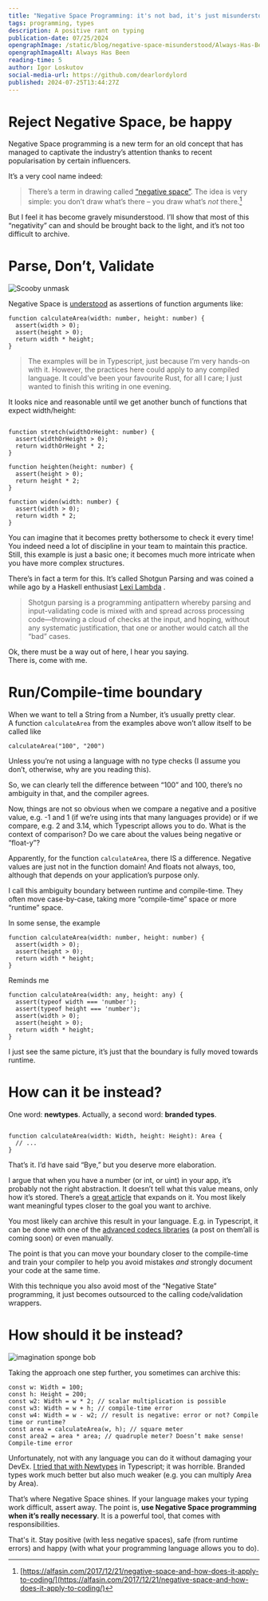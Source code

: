 ```yaml
---
title: "Negative Space Programming: it's not bad, it's just misunderstood"
tags: programming, types
description: A positive rant on typing
publication-date: 07/25/2024
opengraphImage: /static/blog/negative-space-misunderstood/Always-Has-Been.png
opengraphImageAlt: Always Has Been
reading-time: 5
author: Igor Loskutov
social-media-url: https://github.com/dearlordylord
published: 2024-07-25T13:44:27Z
---
```


# Reject Negative Space, be happy

Negative Space programming is a new term for an old concept that has managed to captivate the industry’s attention thanks to recent popularisation by certain influencers.

It’s a very cool name indeed:

> There’s a term in drawing called [“negative space”](https://en.wikipedia.org/wiki/Negative_space). The idea is very simple: you don’t draw what’s there – you draw what’s *not* there.[^1]

But I feel it has become gravely misunderstood. I’ll show that most of this “negativity” can and should be brought back to the light, and it’s not too difficult to archive.

# Parse, Don’t, Validate

![Scooby unmask](https://www.loskutoff.com/static/blog/negative-space-misunderstood/scooby.png)

Negative Space is [understood](https://double-trouble.dev/post/negativ-space-programming/) as assertions of function arguments like:

```typescript=
function calculateArea(width: number, height: number) {  
  assert(width > 0);  
  assert(height > 0);  
  return width * height;  
}  
```

> The examples will be in Typescript, just because I’m very hands-on with it. However, the practices here could apply to any compiled language. It could’ve been your favourite Rust, for all I care; I just wanted to finish this writing in one evening.

It looks nice and reasonable until we get another bunch of functions that expect width/height:

```typescript=

function stretch(widthOrHeight: number) {  
  assert(widthOrHeight > 0);  
  return widthOrHeight * 2;  
}

function heighten(height: number) {  
  assert(height > 0);  
  return height * 2;  
}

function widen(width: number) {  
  assert(width > 0);  
  return width * 2;  
}

```

You can imagine that it becomes pretty bothersome to check it every time! You indeed need a lot of discipline in your team to maintain this practice. Still, this example is just a basic one; it becomes much more intricate when you have more complex structures.

There’s in fact a term for this. It’s called Shotgun Parsing and was coined a while ago by a Haskell enthusiast [Lexi Lambda](https://lexi-lambda.github.io/blog/2019/11/05/parse-don-t-validate/) .

> Shotgun parsing is a programming antipattern whereby parsing and input-validating code is mixed with and spread across processing code—throwing a cloud of checks at the input, and hoping, without any systematic justification, that one or another would catch all the “bad” cases.

Ok, there must be a way out of here, I hear you saying.   
There is, come with me.

# Run/Compile-time boundary

When we want to tell a String from a Number, it’s usually pretty clear.   
A function `calculateArea` from the examples above won’t allow itself to be called like

```typescript=  
calculateArea("100", "200")  
```

Unless you’re not using a language with no type checks (I assume you don’t, otherwise, why are you reading this).

So, we can clearly tell the difference between “100” and 100, there’s no ambiguity in that, and the compiler agrees.

Now, things are not so obvious when we compare a negative and a positive value, e.g. -1 and 1 (if we’re using ints that many languages provide) or if we compare, e.g. 2 and 3.14, which Typescript allows you to do. What is the context of comparison? Do we care about the values being negative or “float-y”?

Apparently, for the function `calculateArea`, there IS a difference. Negative values are just not in the function domain! And floats not always, too, although that depends on your application’s purpose only.

I call this ambiguity boundary between runtime and compile-time. They often move case-by-case, taking more “compile-time” space or more “runtime” space.

In some sense, the example

```typescript=  
function calculateArea(width: number, height: number) {  
  assert(width > 0);  
  assert(height > 0);  
  return width * height;  
}  
```

Reminds me

```typescript=  
function calculateArea(width: any, height: any) {  
  assert(typeof width === 'number');  
  assert(typeof height === 'number');  
  assert(width > 0);  
  assert(height > 0);  
  return width * height;  
}  
```

I just see the same picture, it’s just that the boundary is fully moved towards runtime.

# How can it be instead?

One word: **newtypes**. Actually, a second word: **branded types**.

```typescript=

function calculateArea(width: Width, height: Height): Area {  
  // ...   
}

```

That’s it. I’d have said “Bye,” but you deserve more elaboration.

I argue that when you have a number (or int, or uint) in your app, it’s probably not the right abstraction. It doesn’t tell what this value means, only how it’s stored. There’s a [great article](https://ybogomolov.me/primitives-were-a-mistake) that expands on it. You most likely want meaningful types closer to the goal you want to archive.

You most likely can archive this result in your language. E.g. in Typescript, it can be done with one of the [advanced codecs libraries](https://github.com/effect-ts/effect/tree/main/packages/schema) (a post on them’all is coming soon) or even manually.

The point is that you can move your boundary closer to the compile-time and train your compiler to help you avoid mistakes *and* strongly document your code at the same time.

With this technique you also avoid most of the “Negative State” programming, it just becomes outsourced to the calling code/validation wrappers.

# How should it be instead?

![imagination sponge bob](https://www.loskutoff.com/static/blog/negative-space-misunderstood/imagination.jpg)

Taking the approach one step further, you sometimes can archive this:

```typescript=  
const w: Width = 100;  
const h: Height = 200;  
const w2: Width = w * 2; // scalar multiplication is possible  
const w3: Width = w + h; // compile-time error  
const w4: Width = w - w2; // result is negative: error or not? Compile time or runtime?  
const area = calculateArea(w, h); // square meter  
const area2 = area * area; // quadruple meter? Doesn’t make sense! Compile-time error  
```

Unfortunately, not with any language you can do it without damaging your DevEx. [I tried that with Newtypes](https://www.loskutoff.com/blog/graph-property-based/) in Typescript; it was horrible. Branded types work much better but also much weaker (e.g. you can multiply Area by Area).

That’s where Negative Space shines. If your language makes your typing work difficult, assert away. The point is, **use Negative Space programming when it’s really necessary**. It is a powerful tool, that comes with responsibilities.

That's it. Stay positive (with less negative spaces), safe (from runtime errors) and happy (with what your programming language allows you to do).

[^1]:  [https://alfasin.com/2017/12/21/negative-space-and-how-does-it-apply-to-coding/](https://alfasin.com/2017/12/21/negative-space-and-how-does-it-apply-to-coding/) 